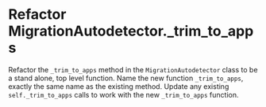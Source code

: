 # Refactor MigrationAutodetector._trim_to_apps

Refactor the `_trim_to_apps` method in the `MigrationAutodetector` class to be a stand alone, top level function.
Name the new function `_trim_to_apps`, exactly the same name as the existing method.
Update any existing `self._trim_to_apps` calls to work with the new `_trim_to_apps` function.
